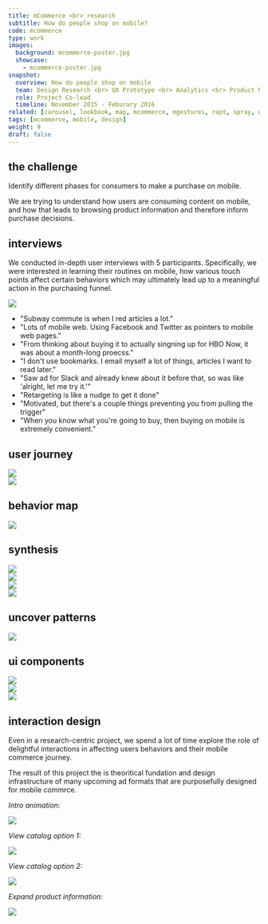 ```yaml
---
title: mCommerce <br> research
subtitle: How do people shop on mobile?
code: mcommerce
type: work
images:
  background: mcommerce-poster.jpg
  showcase: 
    - mcommerce-poster.jpg
snapshot:
  overview: How do people shop on mobile
  team: Design Research <br> UX Prototype <br> Analytics <br> Product Management
  role: Project Co-lead
  timeline: November 2015 - Feburary 2016
related: [carousel, lookbook, map, mcommerce, mgestures, rapt, spray, windowplay, wrapper, panorama, zine]
tags: [mcommerce, mobile, design]
weight: 9
draft: false
---
```


## the challenge

Identify different phases for consumers to make a purchase on mobile.

We are trying to understand how users are consuming content on mobile, and how that leads to browsing product information and therefore inform purchase decisions.

## interviews

We conducted in-depth user interviews with 5 participants. Specifically, we were interested in learning their routines on mobile, how various touch points affect certain behaviors which may ultimately lead up to a meaningful action in the purchasing funnel.

<div><img src="/work/mcommerce/discussion-guide.jpg"></div>

- "Subway commute is when I red articles a lot."
- "Lots of mobile web. Using Facebook and Twitter as pointers to mobile web pages."
- "From thinking about buying it to actually singning up for HBO Now, it was about a month-long proecss."
- "I don't use bookmarks. I email myself a lot of things, articles I want to read later."
- "Saw ad for Slack and already knew about it before that, so was like 'alright, let me try it.'"
- "Retargeting is like a nudge to get it done"
- "Motivated, but there's a couple things preventing you from pulling the trigger"
- "When you know what you're going to buy, then buying on mobile is extremely convenient."

## user journey

<div><img src="/work/mcommerce/journey-1.png"></div>
<div><img src="/work/mcommerce/journey-2.png"></div>

## behavior map

<div><img src="/work/mcommerce/behavior-map-framework.jpg"></div>

## synthesis

<div><img src="/work/mcommerce/deck-1.jpg"></div>
<div><img src="/work/mcommerce/deck-2.jpg"></div>
<div><img src="/work/mcommerce/deck-3.jpg"></div>
<div><img src="/work/mcommerce/deck-4.jpg"></div>

## uncover patterns

<div><img src="/work/mcommerce/references.jpg"></div>

## ui components

<div><img src="/work/mcommerce/ui-components-1.jpg"></div>
<div><img src="/work/mcommerce/ui-components-2.jpg"></div>
<div><img src="/work/mcommerce/ui-components-3.jpg"></div>

## interaction design

Even in a research-centric project, we spend a lot of time explore the role of delightful interactions in affecting users behaviors and their mobile commerce journey.

The result of this project the is theoritical fundation and design infrastructure of many upcoming ad formats that are purposefully designed for mobile commrce.

*Intro animation:*

<div><img src="/work/mcommerce/mcommerce-ix-1.gif"></div>

*View catalog option 1:*

<div><img src="/work/mcommerce/mcommerce-ix-2.gif"></div>

*View catalog option 2:*

<div><img src="/work/mcommerce/mcommerce-ix-3.gif"></div>

*Expand product information:*

<div><img src="/work/mcommerce/mcommerce-ix-4.gif"></div>
